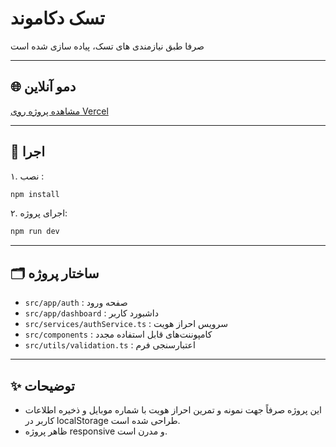 # تسک دکاموند

صرفا طبق نیازمندی های تسک، پیاده سازی شده است

---

## 🌐 دمو آنلاین

[مشاهده پروژه روی Vercel](https://decamond-task.vercel.app/)

---

## 🚀 اجرا

۱. نصب :

```bash
npm install
```

۲. اجرای پروژه:

```bash
npm run dev
```

---

## 🗂️ ساختار پروژه

- `src/app/auth` : صفحه ورود
- `src/app/dashboard` : داشبورد کاربر
- `src/services/authService.ts` : سرویس احراز هویت
- `src/components` : کامپوننت‌های قابل استفاده مجدد
- `src/utils/validation.ts` : اعتبارسنجی فرم

---

## ✨ توضیحات

- این پروژه صرفاً جهت نمونه و تمرین احراز هویت با شماره موبایل و ذخیره اطلاعات کاربر در localStorage طراحی شده است.
- ظاهر پروژه responsive و مدرن است.
